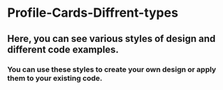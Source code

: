 # Profile-Cards-Diffrent-types
## Here, you can see various styles of design and different code examples. 
### You can use these styles to create your own design or apply them to your existing code.
